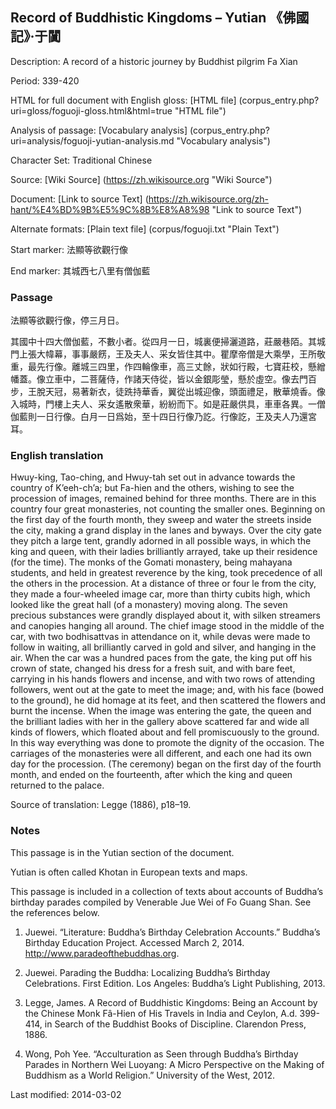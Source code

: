 ##  Record of Buddhistic Kingdoms – Yutian 《佛國記》‧于闐

Description: A record of a historic journey by Buddhist pilgrim Fa Xian

Period: 339-420

HTML for full document with English gloss: [HTML file] (corpus_entry.php?uri=gloss/foguoji-gloss.html&html=true "HTML file")

Analysis of passage: [Vocabulary analysis] (corpus_entry.php?uri=analysis/foguoji-yutian-analysis.md "Vocabulary analysis")

Character Set: Traditional Chinese

Source: [Wiki Source] (https://zh.wikisource.org "Wiki Source")

Document: [Link to source Text] (https://zh.wikisource.org/zh-hant/%E4%BD%9B%E5%9C%8B%E8%A8%98 "Link to source Text")

Alternate formats: [Plain text file] (corpus/foguoji.txt "Plain Text")

Start marker: 法顯等欲觀行像

End marker: 其城西七八里有僧伽藍

### Passage
法顯等欲觀行像，停三月日。

其國中十四大僧伽藍，不數小者。從四月一日，城裏便掃灑道路，莊嚴巷陌。其城門上張大幃幕，事事嚴餝，王及夫人、采女皆住其中。瞿摩帝僧是大乘學，王所敬重，最先行像。離城三四里，作四輪像車，高三丈餘，狀如行殿，七寶莊校，懸繒幡蓋。像立車中，二菩薩侍，作諸天侍從，皆以金銀彫瑩，懸於虛空。像去門百步，王脫天冠，易著新衣，徒跣持華香，翼從出城迎像，頭面禮足，散華燒香。像入城時，門樓上夫人、采女遙散衆華，紛紛而下。如是莊嚴供具，車車各異。一僧伽藍則一日行像。白月一日爲始，至十四日行像乃訖。行像訖，王及夫人乃還宮耳。

### English translation

Hwuy-king, Tao-ching, and Hwuy-tah set out in advance towards the country of K’eeh-ch’a; but Fa-hien and the others, wishing to see the procession of images, remained behind for three months. There are in this country four great monasteries, not counting the smaller ones. Beginning on the first day of the fourth month, they sweep and water the streets inside the city, making a grand display in the lanes and byways. Over the city gate they pitch a large tent, grandly adorned in all possible ways, in which the king and queen, with their ladies brilliantly arrayed, take up their residence (for the time). The monks of the Gomati monastery, being mahayana students, and held in greatest reverence by the king, took precedence of all the others in the procession. At a distance of three or four le from the city, they made a four-wheeled image car, more than thirty cubits high, which looked like the great hall (of a monastery) moving along. The seven precious substances were grandly displayed about it, with silken streamers and canopies hanging all around. The chief image stood in the middle of the car, with two bodhisattvas in attendance on it, while devas were made to follow in waiting, all brilliantly carved in gold and silver, and hanging in the air. When the car was a hundred paces from the gate, the king put off his crown of state, changed his dress for a fresh suit, and with bare feet, carrying in his hands flowers and incense, and with two rows of attending followers, went out at the gate to meet the image; and, with his face (bowed to the ground), he did homage at its feet, and then scattered the flowers and burnt the incense. When the image was entering the gate, the queen and the brilliant ladies with her in the gallery above scattered far and wide all kinds of flowers, which floated about and fell promiscuously to the ground. In this way everything was done to promote the dignity of the occasion. The carriages of the monasteries were all different, and each one had its own day for the procession. (The ceremony) began on the first day of the fourth month, and ended on the fourteenth, after which the king and queen returned to the palace.

Source of translation: Legge (1886), p18–19.

### Notes

This passage is in the Yutian section of the document. 

Yutian is often called Khotan in European texts and maps.

This passage is included in a collection of texts about accounts of Buddha’s birthday parades compiled by Venerable Jue Wei of Fo Guang Shan. See the references below.

1. Juewei. “Literature: Buddha’s Birthday Celebration Accounts.” Buddha’s Birthday Education Project. Accessed March 2, 2014. <a href="http://www.paradeofthebuddhas.org">http://www.paradeofthebuddhas.org</a>.

2. Juewei. Parading the Buddha: Localizing Buddha’s Birthday Celebrations. First Edition. Los Angeles: Buddha’s Light Publishing, 2013.

3. Legge, James. A Record of Buddhistic Kingdoms: Being an Account by the Chinese Monk Fâ-Hien of His Travels in India and Ceylon, A.d. 399-414, in Search of the Buddhist Books of Discipline. Clarendon Press, 1886.

4. Wong, Poh Yee. “Acculturation as Seen through Buddha’s Birthday Parades in Northern Wei Luoyang: A Micro Perspective on the Making of Buddhism as a World Religion.” University of the West, 2012.

Last modified: 2014-03-02
